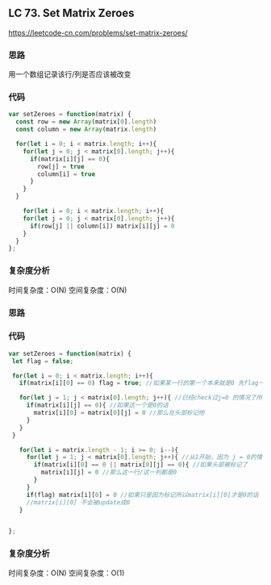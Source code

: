 ## LC 73. Set Matrix Zeroes

https://leetcode-cn.com/problems/set-matrix-zeroes/

### 思路

用一个数组记录该行/列是否应该被改变

### 代码

```JavaScript
var setZeroes = function(matrix) {
  const row = new Array(matrix[0].length)
  const column = new Array(matrix.length)

  for(let i = 0; i < matrix.length; i++){
    for(let j = 0; j < matrix[0].length; j++){
      if(matrix[i][j] == 0){
        row[j] = true
        column[i] = true
      }
    }
  }

    for(let i = 0; i < matrix.length; i++){
    for(let j = 0; j < matrix[0].length; j++){
      if(row[j] || column[i]) matrix[i][j] = 0
    }
  }
};

```

### 复杂度分析

时间复杂度：O(N)
空间复杂度：O(N)

### 思路

### 代码

```JavaScript
var setZeroes = function(matrix) {
 let flag = false;

 for(let i = 0; i < matrix.length; i++){
   if(matrix[i][0] == 0) flag = true; //如果某一行的第一个本来就是0 先flag一下

   for(let j = 1; j < matrix[0].length; j++){ //已经check过j=0 的情况了所以从1开始
     if(matrix[i][j] == 0){ //如果这一个是0的话
       matrix[i][0] = matrix[0][j] = 0 //那么在头部标记他
     }
   }
 }

   for(let i = matrix.length - 1; i >= 0; i--){
     for(let j = 1; j < matrix[0].length; j++){ //从1开始，因为 j = 0的情况要单独讨论
       if(matrix[i][0] == 0 || matrix[0][j] == 0){ //如果头部被标记了
         matrix[i][j] = 0 //那么这一行/这一列都是0
       }
     }
     if(flag) matrix[i][0] = 0 //如果只是因为标记所以matrix[i][0]才是0的话
     //matrix[i][0] 不会被update成0
   }


};

```

### 复杂度分析

时间复杂度：O(N)
空间复杂度：O(1)
